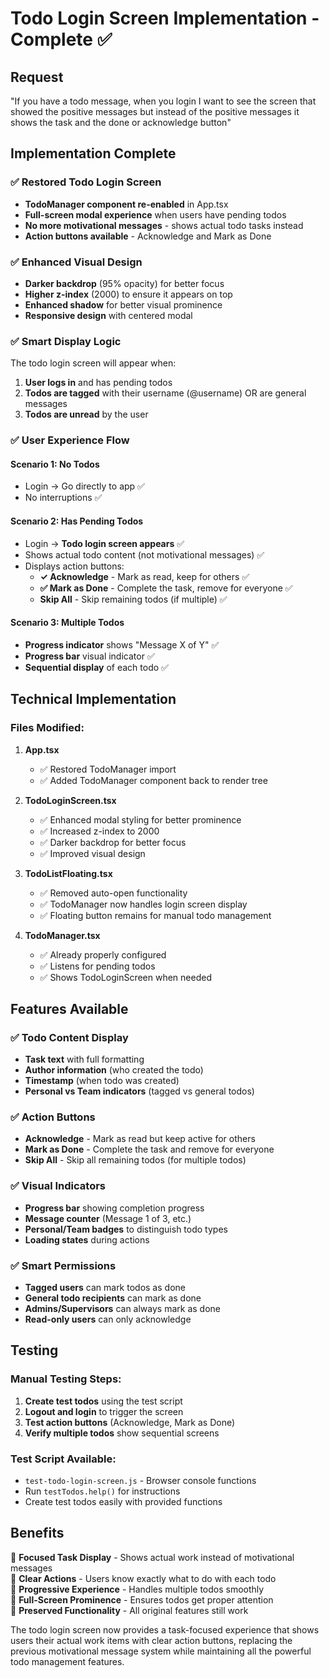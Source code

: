 # Todo Login Screen Implementation - Complete ✅

## Request
"If you have a todo message, when you login I want to see the screen that showed the positive messages but instead of the positive messages it shows the task and the done or acknowledge button"

## Implementation Complete

### ✅ **Restored Todo Login Screen**
- **TodoManager component re-enabled** in App.tsx
- **Full-screen modal experience** when users have pending todos
- **No more motivational messages** - shows actual todo tasks instead
- **Action buttons available** - Acknowledge and Mark as Done

### ✅ **Enhanced Visual Design**
- **Darker backdrop** (95% opacity) for better focus
- **Higher z-index** (2000) to ensure it appears on top
- **Enhanced shadow** for better visual prominence
- **Responsive design** with centered modal

### ✅ **Smart Display Logic**
The todo login screen will appear when:
1. **User logs in** and has pending todos
2. **Todos are tagged** with their username (@username) OR are general messages
3. **Todos are unread** by the user

### ✅ **User Experience Flow**

#### **Scenario 1: No Todos**
- Login → Go directly to app ✅
- No interruptions ✅

#### **Scenario 2: Has Pending Todos**
- Login → **Todo login screen appears** ✅
- Shows actual todo content (not motivational messages) ✅
- Displays action buttons:
  - **✓ Acknowledge** - Mark as read, keep for others ✅
  - **✅ Mark as Done** - Complete the task, remove for everyone ✅
  - **Skip All** - Skip remaining todos (if multiple) ✅

#### **Scenario 3: Multiple Todos**
- **Progress indicator** shows "Message X of Y" ✅
- **Progress bar** visual indicator ✅
- **Sequential display** of each todo ✅

## Technical Implementation

### **Files Modified:**

1. **App.tsx**
   - ✅ Restored TodoManager import
   - ✅ Added TodoManager component back to render tree

2. **TodoLoginScreen.tsx**
   - ✅ Enhanced modal styling for better prominence
   - ✅ Increased z-index to 2000
   - ✅ Darker backdrop for better focus
   - ✅ Improved visual design

3. **TodoListFloating.tsx**
   - ✅ Removed auto-open functionality 
   - ✅ TodoManager now handles login screen display
   - ✅ Floating button remains for manual todo management

4. **TodoManager.tsx**
   - ✅ Already properly configured
   - ✅ Listens for pending todos
   - ✅ Shows TodoLoginScreen when needed

## Features Available

### ✅ **Todo Content Display**
- **Task text** with full formatting
- **Author information** (who created the todo)
- **Timestamp** (when todo was created)
- **Personal vs Team indicators** (tagged vs general todos)

### ✅ **Action Buttons**
- **Acknowledge** - Mark as read but keep active for others
- **Mark as Done** - Complete the task and remove for everyone
- **Skip All** - Skip all remaining todos (for multiple todos)

### ✅ **Visual Indicators**
- **Progress bar** showing completion progress
- **Message counter** (Message 1 of 3, etc.)
- **Personal/Team badges** to distinguish todo types
- **Loading states** during actions

### ✅ **Smart Permissions**
- **Tagged users** can mark todos as done
- **General todo recipients** can mark as done
- **Admins/Supervisors** can always mark as done
- **Read-only users** can only acknowledge

## Testing

### **Manual Testing Steps:**
1. **Create test todos** using the test script
2. **Logout and login** to trigger the screen
3. **Test action buttons** (Acknowledge, Mark as Done)
4. **Verify multiple todos** show sequential screens

### **Test Script Available:**
- `test-todo-login-screen.js` - Browser console functions
- Run `testTodos.help()` for instructions
- Create test todos easily with provided functions

## Benefits

🎯 **Focused Task Display** - Shows actual work instead of motivational messages  
🎯 **Clear Actions** - Users know exactly what to do with each todo  
🎯 **Progressive Experience** - Handles multiple todos smoothly  
🎯 **Full-Screen Prominence** - Ensures todos get proper attention  
🎯 **Preserved Functionality** - All original features still work  

The todo login screen now provides a task-focused experience that shows users their actual work items with clear action buttons, replacing the previous motivational message system while maintaining all the powerful todo management features.
